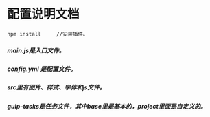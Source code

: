 # 配置说明文档

```
npm install     //安装插件。
```
#####  main.js是入口文件。
#####  config.yml 是配置文件。
#####  src里有图片、样式、字体和js文件。
#####  gulp-tasks是任务文件，其中base里是基本的，project里面是自定义的。

